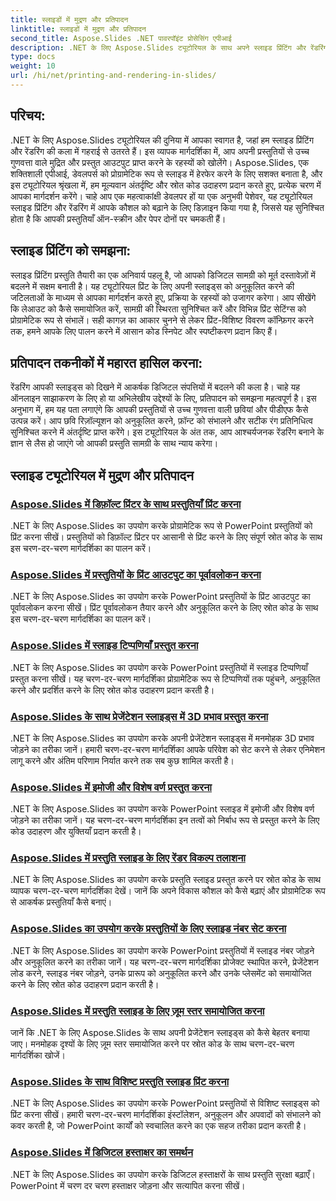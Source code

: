```yaml
---
title: स्लाइडों में मुद्रण और प्रतिपादन
linktitle: स्लाइडों में मुद्रण और प्रतिपादन
second_title: Aspose.Slides .NET पावरपॉइंट प्रोसेसिंग एपीआई
description: .NET के लिए Aspose.Slides ट्यूटोरियल के साथ अपने स्लाइड प्रिंटिंग और रेंडरिंग कौशल को बढ़ाएं। उच्च गुणवत्ता वाले आउटपुट के लिए चरण दर चरण तकनीक सीखें। अब स्लाइड हेरफेर में गोता लगाएँ!
type: docs
weight: 10
url: /hi/net/printing-and-rendering-in-slides/
---
```


## परिचय:

.NET के लिए Aspose.Slides ट्यूटोरियल की दुनिया में आपका स्वागत है, जहां हम स्लाइड प्रिंटिंग और रेंडरिंग की कला में गहराई से उतरते हैं। इस व्यापक मार्गदर्शिका में, आप अपनी प्रस्तुतियों से उच्च गुणवत्ता वाले मुद्रित और प्रस्तुत आउटपुट प्राप्त करने के रहस्यों को खोलेंगे। Aspose.Slides, एक शक्तिशाली एपीआई, डेवलपर्स को प्रोग्रामेटिक रूप से स्लाइड में हेरफेर करने के लिए सशक्त बनाता है, और इस ट्यूटोरियल श्रृंखला में, हम मूल्यवान अंतर्दृष्टि और स्रोत कोड उदाहरण प्रदान करते हुए, प्रत्येक चरण में आपका मार्गदर्शन करेंगे। चाहे आप एक महत्वाकांक्षी डेवलपर हों या एक अनुभवी पेशेवर, यह ट्यूटोरियल स्लाइड प्रिंटिंग और रेंडरिंग में आपके कौशल को बढ़ाने के लिए डिज़ाइन किया गया है, जिससे यह सुनिश्चित होता है कि आपकी प्रस्तुतियाँ ऑन-स्क्रीन और पेपर दोनों पर चमकती हैं।

## स्लाइड प्रिंटिंग को समझना:

स्लाइड प्रिंटिंग प्रस्तुति तैयारी का एक अनिवार्य पहलू है, जो आपको डिजिटल सामग्री को मूर्त दस्तावेज़ों में बदलने में सक्षम बनाती है। यह ट्यूटोरियल प्रिंट के लिए अपनी स्लाइड्स को अनुकूलित करने की जटिलताओं के माध्यम से आपका मार्गदर्शन करते हुए, प्रक्रिया के रहस्यों को उजागर करेगा। आप सीखेंगे कि लेआउट को कैसे समायोजित करें, सामग्री की स्थिरता सुनिश्चित करें और विभिन्न प्रिंट सेटिंग्स को प्रोग्रामेटिक रूप से संभालें। सही कागज़ का आकार चुनने से लेकर प्रिंट-विशिष्ट विवरण कॉन्फ़िगर करने तक, हमने आपके लिए पालन करने में आसान कोड स्निपेट और स्पष्टीकरण प्रदान किए हैं।

## प्रतिपादन तकनीकों में महारत हासिल करना:

रेंडरिंग आपकी स्लाइड्स को दिखने में आकर्षक डिजिटल संपत्तियों में बदलने की कला है। चाहे यह ऑनलाइन साझाकरण के लिए हो या अभिलेखीय उद्देश्यों के लिए, प्रतिपादन को समझना महत्वपूर्ण है। इस अनुभाग में, हम यह पता लगाएंगे कि आपकी प्रस्तुतियों से उच्च गुणवत्ता वाली छवियां और पीडीएफ कैसे उत्पन्न करें। आप छवि रिज़ॉल्यूशन को अनुकूलित करने, फ़ॉन्ट को संभालने और सटीक रंग प्रतिनिधित्व सुनिश्चित करने में अंतर्दृष्टि प्राप्त करेंगे। इस ट्यूटोरियल के अंत तक, आप आश्चर्यजनक रेंडरिंग बनाने के ज्ञान से लैस हो जाएंगे जो आपकी प्रस्तुति सामग्री के साथ न्याय करेगा।

## स्लाइड ट्यूटोरियल में मुद्रण और प्रतिपादन
### [Aspose.Slides में डिफ़ॉल्ट प्रिंटर के साथ प्रस्तुतियाँ प्रिंट करना](./printing-with-default-printer/)
.NET के लिए Aspose.Slides का उपयोग करके प्रोग्रामेटिक रूप से PowerPoint प्रस्तुतियों को प्रिंट करना सीखें। प्रस्तुतियों को डिफ़ॉल्ट प्रिंटर पर आसानी से प्रिंट करने के लिए संपूर्ण स्रोत कोड के साथ इस चरण-दर-चरण मार्गदर्शिका का पालन करें।
### [Aspose.Slides में प्रस्तुतियों के प्रिंट आउटपुट का पूर्वावलोकन करना](./presentation-print-preview/)
.NET के लिए Aspose.Slides का उपयोग करके PowerPoint प्रस्तुतियों के प्रिंट आउटपुट का पूर्वावलोकन करना सीखें। प्रिंट पूर्वावलोकन तैयार करने और अनुकूलित करने के लिए स्रोत कोड के साथ इस चरण-दर-चरण मार्गदर्शिका का पालन करें।
### [Aspose.Slides में स्लाइड टिप्पणियाँ प्रस्तुत करना](./rendering-slide-comments/)
.NET के लिए Aspose.Slides का उपयोग करके PowerPoint प्रस्तुतियों में स्लाइड टिप्पणियाँ प्रस्तुत करना सीखें। यह चरण-दर-चरण मार्गदर्शिका प्रोग्रामेटिक रूप से टिप्पणियों तक पहुंचने, अनुकूलित करने और प्रदर्शित करने के लिए स्रोत कोड उदाहरण प्रदान करती है।
### [Aspose.Slides के साथ प्रेजेंटेशन स्लाइड्स में 3D प्रभाव प्रस्तुत करना](./rendering-3d-effects/)
.NET के लिए Aspose.Slides का उपयोग करके अपनी प्रेजेंटेशन स्लाइड्स में मनमोहक 3D प्रभाव जोड़ने का तरीका जानें। हमारी चरण-दर-चरण मार्गदर्शिका आपके परिवेश को सेट करने से लेकर एनिमेशन लागू करने और अंतिम परिणाम निर्यात करने तक सब कुछ शामिल करती है।
### [Aspose.Slides में इमोजी और विशेष वर्ण प्रस्तुत करना](./rendering-emoji-special-characters/)
.NET के लिए Aspose.Slides का उपयोग करके PowerPoint स्लाइड में इमोजी और विशेष वर्ण जोड़ने का तरीका जानें। यह चरण-दर-चरण मार्गदर्शिका इन तत्वों को निर्बाध रूप से प्रस्तुत करने के लिए कोड उदाहरण और युक्तियाँ प्रदान करती है।
### [Aspose.Slides में प्रस्तुति स्लाइड के लिए रेंडर विकल्प तलाशना](./presentation-render-options/)
.NET के लिए Aspose.Slides का उपयोग करके प्रस्तुति स्लाइड प्रस्तुत करने पर स्रोत कोड के साथ व्यापक चरण-दर-चरण मार्गदर्शिका देखें। जानें कि अपने विकास कौशल को कैसे बढ़ाएं और प्रोग्रामेटिक रूप से आकर्षक प्रस्तुतियाँ कैसे बनाएं।
### [Aspose.Slides का उपयोग करके प्रस्तुतियों के लिए स्लाइड नंबर सेट करना](./setting-slide-numbers/)
.NET के लिए Aspose.Slides का उपयोग करके PowerPoint प्रस्तुतियों में स्लाइड नंबर जोड़ने और अनुकूलित करने का तरीका जानें। यह चरण-दर-चरण मार्गदर्शिका प्रोजेक्ट स्थापित करने, प्रेजेंटेशन लोड करने, स्लाइड नंबर जोड़ने, उनके प्रारूप को अनुकूलित करने और उनके प्लेसमेंट को समायोजित करने के लिए स्रोत कोड उदाहरण प्रदान करती है।
### [Aspose.Slides में प्रस्तुति स्लाइड के लिए ज़ूम स्तर समायोजित करना](./adjusting-zoom-level/)
जानें कि .NET के लिए Aspose.Slides के साथ अपनी प्रेजेंटेशन स्लाइड्स को कैसे बेहतर बनाया जाए। मनमोहक दृश्यों के लिए ज़ूम स्तर समायोजित करने पर स्रोत कोड के साथ चरण-दर-चरण मार्गदर्शिका खोजें।
### [Aspose.Slides के साथ विशिष्ट प्रस्तुति स्लाइड प्रिंट करना](./printing-specific-slides/)
.NET के लिए Aspose.Slides का उपयोग करके PowerPoint प्रस्तुतियों से विशिष्ट स्लाइड्स को प्रिंट करना सीखें। हमारी चरण-दर-चरण मार्गदर्शिका इंस्टॉलेशन, अनुकूलन और अपवादों को संभालने को कवर करती है, जो PowerPoint कार्यों को स्वचालित करने का एक सहज तरीका प्रदान करती है।
### [Aspose.Slides में डिजिटल हस्ताक्षर का समर्थन](./digital-signature-support/)
.NET के लिए Aspose.Slides का उपयोग करके डिजिटल हस्ताक्षरों के साथ प्रस्तुति सुरक्षा बढ़ाएँ। PowerPoint में चरण दर चरण हस्ताक्षर जोड़ना और सत्यापित करना सीखें।